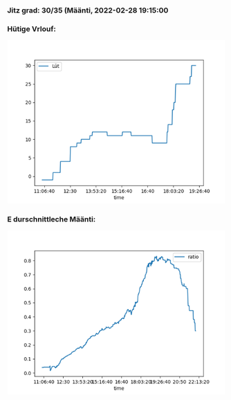 ### Jitz grad: 30/35 (Määnti, 2022-02-28 19:15:00

### Hütige Vrlouf:
![Graph](Today.png)

### E durschnittleche Määnti:
![Graph](Määnti.png)